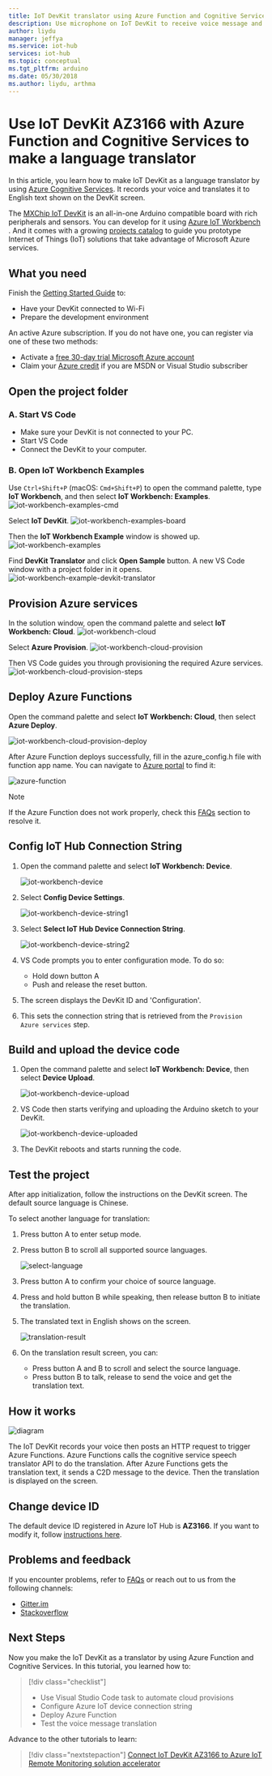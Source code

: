 ```yaml
---
title: IoT DevKit translator using Azure Function and Cognitive Services | Microsoft Docs
description: Use microphone on IoT DevKit to receive voice message and Azure Cognitive Services for processing it into translated text in English
author: liydu
manager: jeffya
ms.service: iot-hub
services: iot-hub
ms.topic: conceptual
ms.tgt_pltfrm: arduino
ms.date: 05/30/2018
ms.author: liydu, arthma
---
```


# Use IoT DevKit AZ3166 with Azure Function and Cognitive Services to make a language translator

In this article, you learn how to make IoT DevKit as a language translator by using [Azure Cognitive Services](https://azure.microsoft.com/services/cognitive-services/). It records your voice and translates it to English text shown on the DevKit screen.

The [MXChip IoT DevKit](https://aka.ms/iot-devkit) is an all-in-one Arduino compatible board with rich peripherals and sensors. You can develop for it using [Azure IoT Workbench ](https://aka.ms/azure-iot-workbench). And it comes with a growing [projects catalog](https://microsoft.github.io/azure-iot-developer-kit/docs/projects/) to guide you prototype Internet of Things (IoT) solutions that take advantage of Microsoft Azure services.

## What you need

Finish the [Getting Started Guide](https://docs.microsoft.com/azure/iot-hub/iot-hub-arduino-iot-devkit-az3166-get-started) to:

* Have your DevKit connected to Wi-Fi
* Prepare the development environment

An active Azure subscription. If you do not have one, you can register via one of these two methods:

* Activate a [free 30-day trial Microsoft Azure account](https://azure.microsoft.com/free/)
* Claim your [Azure credit](https://azure.microsoft.com/pricing/member-offers/msdn-benefits-details/) if you are MSDN or Visual Studio subscriber

## Open the project folder

### A. Start VS Code

- Make sure your DevKit is not connected to your PC.
- Start VS Code
- Connect the DevKit to your computer.

### B. Open IoT Workbench Examples

Use `Ctrl+Shift+P` (macOS: `Cmd+Shift+P`) to open the command palette, type **IoT Workbench**, and then select **IoT Workbench: Examples**.
![iot-workbench-examples-cmd](media/iot-workbench-examples-cmd.png)

Select **IoT DevKit**.
![iot-workbench-examples-board](media/iot-workbench-examples-board.png)

Then the **IoT Workbench Example** window is showed up.
![iot-workbench-examples](media/iot-workbench-examples.png)

Find **DevKit Translator** and click **Open Sample** button. A new VS Code window with a project folder in it opens.
![iot-workbench-example-devkit-translator](media/devkit-translator/iot-workbench-example.png)

## Provision Azure services

In the solution window, open the command palette and select **IoT Workbench: Cloud**.
![iot-workbench-cloud](media/devkit-translator/iot-workbench-cloud.png)

Select **Azure Provision**.
![iot-workbench-cloud-provision](media/devkit-translator/iot-workbench-cloud-provision.png)

Then VS Code guides you through provisioning the required Azure services.
![iot-workbench-cloud-provision-steps](media/devkit-translator/iot-workbench-cloud-provision-steps.png)


## Deploy Azure Functions

Open the command palette and select **IoT Workbench: Cloud**, then select **Azure Deploy**.

![iot-workbench-cloud-provision-deploy](media/devkit-translator/iot-workbench-cloud-provision-deploy.png)

After Azure Function deploys successfully, fill in the azure_config.h file with function app name. You can navigate to [Azure portal](https://portal.azure.com/) to find it:

![azure-function](media/devkit-translator/azure-function.png)

> [!NOTE]
> If the Azure Function does not work properly, check this [FAQs](https://microsoft.github.io/azure-iot-developer-kit/docs/faq#compilation-error-for-azure-function) section to resolve it.

## Config IoT Hub Connection String

1. Open the command palette and select **IoT Workbench: Device**.

	![iot-workbench-device](media/devkit-translator/iot-workbench-device.png)

2. Select **Config Device Settings**.

	![iot-workbench-device-string1](media/devkit-translator/iot-workbench-device-string1.png)

3. Select **Select IoT Hub Device Connection String**.

	![iot-workbench-device-string2](media/devkit-translator/iot-workbench-device-string2.png)

4. VS Code prompts you to enter configuration mode. To do so:

   - Hold down button A
   - Push and release the reset button.

5. The screen displays the DevKit ID and 'Configuration'.
6. This sets the connection string that is retrieved from the `Provision Azure services` step.

## Build and upload the device code

1. Open the command palette and select **IoT Workbench: Device**, then select **Device Upload**.

	![iot-workbench-device-upload](media/devkit-translator/iot-workbench-device-upload.png)

2. VS Code then starts verifying and uploading the Arduino sketch to your DevKit.

	![iot-workbench-device-uploaded](media/devkit-translator/iot-workbench-device-uploaded.png)

3. The DevKit reboots and starts running the code.


## Test the project

After app initialization, follow the instructions on the DevKit screen. The default source language is Chinese.

To select another language for translation:

1. Press button A to enter setup mode.

2. Press button B to scroll all supported source languages.
   
	![select-language](media/devkit-translator/select-language.png)

3. Press button A to confirm your choice of source language.

4. Press and hold button B while speaking, then release button B to initiate the translation.


5. The translated text in English shows on the screen.
   
	![translation-result](media/devkit-translator/translation-result.png)

6. On the translation result screen, you can:
	- Press button A and B to scroll and select the source language.
	- Press button B to talk, release to send the voice and get the translation text.

## How it works

![diagram](media/devkit-translator/diagram.png)

The IoT DevKit records your voice then posts an HTTP request to trigger Azure Functions. Azure Functions calls the cognitive service speech translator API to do the translation. After Azure Functions gets the translation text, it sends a C2D message to the device. Then the translation is displayed on the screen.

## Change device ID

The default device ID registered in Azure IoT Hub is **AZ3166**. If you want to modify it, follow [instructions here](https://microsoft.github.io/azure-iot-developer-kit/docs/customize-device-id/).

## Problems and feedback

If you encounter problems, refer to [FAQs](https://microsoft.github.io/azure-iot-developer-kit/docs/faq/) or reach out to us from the following channels:

* [Gitter.im](http://gitter.im/Microsoft/azure-iot-developer-kit)
* [Stackoverflow](https://stackoverflow.com/questions/tagged/iot-devkit)

## Next Steps

Now you make the IoT DevKit as a translator by using Azure Function and Cognitive Services. In this tutorial, you learned how to:

> [!div class="checklist"]
> * Use Visual Studio Code task to automate cloud provisions
> * Configure Azure IoT device connection string
> * Deploy Azure Function
> * Test the voice message translation

Advance to the other tutorials to learn:

> [!div class="nextstepaction"]
> [Connect IoT DevKit AZ3166 to Azure IoT Remote Monitoring solution accelerator](https://docs.microsoft.com/azure/iot-hub/iot-hub-arduino-iot-devkit-az3166-devkit-remote-monitoring)